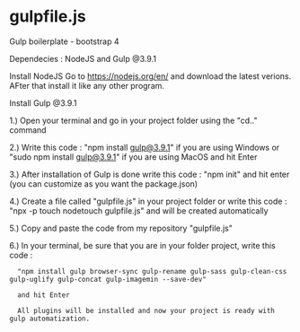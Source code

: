 # gulpfile.js
Gulp boilerplate - bootstrap 4

Dependecies : NodeJS and Gulp @3.9.1

Install NodeJS 
  Go to https://nodejs.org/en/ and download the latest verions. AFter that install it like any other program.

Install Gulp @3.9.1


  1.) Open your terminal and go in your project folder using the "cd.." command
  
  2.) Write this code : "npm install gulp@3.9.1" if you are using Windows or "sudo npm install gulp@3.9.1" if you are using MacOS and hit Enter
  
  3.) After installation of Gulp is done write this code : "npm init" and hit enter (you can customize as you want the package.json)
  
  4.) Create a file called "gulpfile.js" in your project folder or write this code : "npx -p touch nodetouch gulpfile.js" and will be created automatically
  
  5.) Copy and paste the code from my repository "gulpfile.js"
  
  6.) In your terminal, be sure that you are in your folder project, write this code : 
  
      "npm install gulp browser-sync gulp-rename gulp-sass gulp-clean-css gulp-uglify gulp-concat gulp-imagemin --save-dev"
      
      and hit Enter
      
      All plugins will be installed and now your project is ready with gulp automatization.
